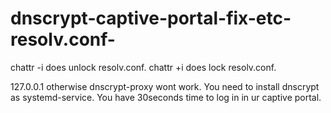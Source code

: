 # dnscrypt-captive-portal-fix-etc-resolv.conf-
chattr -i does unlock resolv.conf.
chattr +i does lock resolv.conf.

127.0.0.1 otherwise dnscrypt-proxy wont work. You need to install dnscrypt as systemd-service. 
You have 30seconds time to log in in ur captive portal.
